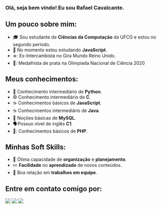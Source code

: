 ### Olá, seja bem vindo! Eu sou **Rafael** **Cavalcante**.

## Um pouco sobre mim:
- 🎓 Sou estudante de **Ciências da Computação** da UFCG e estou no segundo período.
- :blue_book: No momento estou estudando **JavaScript**.
- ✈️: Ex-Intercambista no Gira Mundo Reino Unido.
- 🥈: Medalhista de prata na Olimpiada Nacional de Ciência 2020

## Meus conhecimentos:
- :snake: Conhecimento intermediário de **Python**.
- :copyright: Conhecimento intermediário de **C**.
- :coffee: Conhecimentos básicos de **JavaScript**.
- :coffee: Conhecimentos intermediário de **Java**.
- :game_die: Noções básicas de **MySQL**.
- :speaking_head:Possuo nível de inglês **C1**.
- 🐘: Conhecimentos básicos de **PHP**.

## Minhas Soft Skills:
- :memo: Ótima capacidade de **organização** e **planejamento**.
- :pencil2: **Facilidade** no **aprendizado** de novos conteúdos.
- :busts_in_silhouette: Boa relação em **trabalhos em equipe**.



 ## Entre em contato comigo por:
  
<div> 
  <a href="https://www.linkedin.com/in/rafael-cavalcante-9b49a6230/" target="_blank"><img src="https://img.shields.io/badge/-LinkedIn-%230077B5?style=for-the-badge&logo=linkedin&logoColor=white" target="_blank"></a>
  </a> 
  <a href = "mailto:rafacavalcante081@gmail.com"><img src="https://img.shields.io/badge/-Gmail-%23333?style=for-the-badge&logo=gmail&logoColor=white" target="_blank"></a>
  <a href="https://www.instagram.com/rafael.cavalcante29/" target="_blank"><img src="https://img.shields.io/badge/-Instagram-%23E4405F?style=for-the-badge&logo=instagram&logoColor=white" target="_blank"></a>

  
 
  
 
</div>


